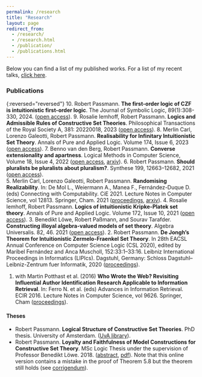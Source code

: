 ```yaml
---
permalink: /research
title: "Research"
layout: page
redirect_from: 
  - /research/
  - /research.html
  - /publication/
  - /publications.html
---
```


Below you can find a list of my published works. For a list of my recent talks, [click here](https://www.robertpassmann.eu/talks).

### Publications

{:reversed="reversed"}
10. Robert Passmann. **The first-order logic of CZF is intuitionistic first-order logic**. The Journal of Symbolic Logic, 89(1):308-330, 2024. ([open access](https://www.doi.org/10.1017/jsl.2022.51)).
9. Rosalie Iemhoff, Robert Passmann. **Logics and Admissible Rules of Constructive Set Theories**. Philosophical Transactions of the Royal Society A, 381: 20220018, 2023 ([open access](https://doi.org/10.1098/rsta.2022.0018)).
8. Merlin Carl, Lorenzo Galeotti, Robert Passmann. **Realisability for Infinitary Intuitionistic Set Theory**. Annals of Pure and Applied Logic. Volume 174, Issue 6, 2023 ([open access](https://doi.org/10.1016/j.apal.2023.103259)).
7. Benno van den Berg, Robert Passmann. **Converse extensionality and apartness**. Logical Methods in Computer Science, Volume 18, Issue 4, 2022 ([open access](https://lmcs.episciences.org/10511), [arxiv](https://arxiv.org/abs/2103.14482)).
6. Robert Passmann. **Should pluralists be pluralists about pluralism?**. Synthese 199, 12663–12682, 2021 ([open access](https://doi.org/10.1007/s11229-021-03348-5)).  
5. Merlin Carl, Lorenzo Galeotti, Robert Passmann. **Randomising Realizability**. In: De Mol L., Weiermann A., Manea F., Fernández-Duque D. (eds) Connecting with Computability. CiE 2021. Lecture Notes in Computer Science, vol 12813. Springer, Cham. 2021 ([proceedings](https://doi.org/10.1007/978-3-030-80049-9_8), [arxiv](https://arxiv.org/abs/2101.12656)).
4. Rosalie Iemhoff, Robert Passmann. **Logics of intuitionistic Kripke-Platek set theory**. Annals of Pure and Applied Logic. Volume 172, Issue 10, 2021 ([open access](https://doi.org/10.1016/j.apal.2021.103014)).
3. Benedikt Löwe, Robert Paßmann, and Sourav Tarafder. **Constructing illoyal algebra-valued models of set theory**. Algebra Universalis. 82, 46. 2021 ([open access](https://doi.org/10.1007/s00012-021-00735-4)). 
2. Robert Passmann. **De Jongh’s Theorem for Intuitionistic Zermelo-Fraenkel Set Theory**. In 28th EACSL Annual Conference on Computer Science Logic (CSL 2020), edited by Maribel Fernández and Anca Muscholl, 152:33:1–33:16. Leibniz International Proceedings in Informatics (LIPIcs). Dagstuhl, Germany: Schloss Dagstuhl–Leibniz-Zentrum fuer Informatik, 2020 ([proceedings](https://doi.org/10.4230/LIPIcs.CSL.2020.33)).
1. with Martin Potthast et al. (2016) **Who Wrote the Web? Revisiting Influential Author Identification Research Applicable to Information Retrieval**. In: Ferro N. et al. (eds) Advances in Information Retrieval. ECIR 2016. Lecture Notes in Computer Science, vol 9626. Springer, Cham ([proceedings](https://link.springer.com/chapter/10.1007%2F978-3-319-30671-1_29)).


#### Theses
- Robert Passmann. **Logical Structure of Constructive Set Theories**. PhD thesis. University of Amsterdam. ([UvA library](https://hdl.handle.net/11245.1/a44a2e08-ad0d-4451-ae6d-769a2afba78f)).
- Robert Passmann. **Loyalty and Faithfulness of Model Constructions for Constructive Set Theory**. MSc Logic Thesis under the supervision of Professor Benedikt Löwe. 2018. ([abstract](https://eprints.illc.uva.nl/1612/), [pdf](https://eprints.illc.uva.nl/1612/7/MoL-2018-03.text.pdf)). Note that this online version contains a mistake in the proof of Theorem 5.8 but the theorem still holds (see [corrigendum](https://www.robertpassmann.eu/files/corrigendum-thesis.pdf)).
